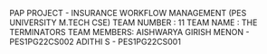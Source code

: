 PAP PROJECT - INSURANCE WORKFLOW MANAGEMENT (PES UNIVERSITY M.TECH CSE)
TEAM NUMBER : 11
TEAM NAME : THE TERMINATORS
TEAM MEMBERS: 
AISHWARYA GIRISH MENON - PES1PG22CS002
ADITHI S - PES1PG22CS001
